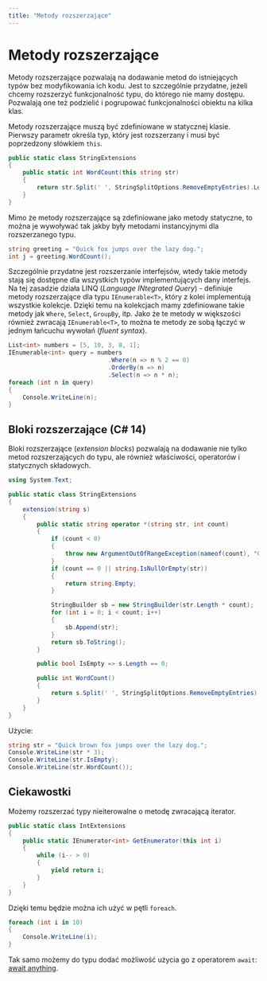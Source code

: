 ```yaml
---
title: "Metody rozszerzające"
---
```


# Metody rozszerzające

Metody rozszerzające pozwalają na dodawanie metod do istniejących typów bez modyfikowania ich kodu. Jest to szczególnie przydatne, jeżeli chcemy rozszerzyć funkcjonalność typu, do którego nie mamy dostępu. Pozwalają one też podzielić i pogrupować funkcjonalności obiektu na kilka klas.

Metody rozszerzające muszą być zdefiniowane w statycznej klasie. Pierwszy parametr określa typ, który jest rozszerzany i musi być poprzedzony słówkiem `this`.

```csharp
public static class StringExtensions
{
    public static int WordCount(this string str)
    {
        return str.Split(' ', StringSplitOptions.RemoveEmptyEntries).Length;
    }
}
```

Mimo że metody rozszerzające są zdefiniowane jako metody statyczne, to można je wywoływać tak jakby były metodami instancyjnymi dla rozszerzanego typu.

```csharp
string greeting = "Quick fox jumps over the lazy dog.";
int j = greeting.WordCount();
```

Szczególnie przydatne jest rozszerzanie interfejsów, wtedy takie metody stają się dostępne dla wszystkich typów implementujących dany interfejs. Na tej zasadzie działa LINQ (*Language INtegrated Query*) - definiuje metody rozszerzające dla typu `IEnumerable<T>`, który z kolei implementują wszystkie kolekcje. Dzięki temu na kolekcjach mamy zdefiniowane takie metody jak `Where`, `Select`, `GroupBy`, itp. Jako że te metody w większości również zwracają `IEnumerable<T>`, to można te metody ze sobą łączyć w jednym łańcuchu wywołań (*fluent syntax*).

```csharp
List<int> numbers = [5, 10, 3, 8, 1];
IEnumerable<int> query = numbers
                            .Where(n => n % 2 == 0)
                            .OrderBy(n => n)
                            .Select(n => n * n);
foreach (int n in query)
{
    Console.WriteLine(n);
}
```

## Bloki rozszerzające (C# 14)

Bloki rozszerzające (*extension blocks*) pozwalają na dodawanie nie tylko metod rozszerzających do typu, ale również właściwości, operatorów i statycznych składowych.

```csharp
using System.Text;

public static class StringExtensions
{
    extension(string s)
    {
        public static string operator *(string str, int count)
        {
            if (count < 0)
            {
                throw new ArgumentOutOfRangeException(nameof(count), "Count cannot be negative.");
            }
            if (count == 0 || string.IsNullOrEmpty(str))
            {
                return string.Empty;
            }

            StringBuilder sb = new StringBuilder(str.Length * count);
            for (int i = 0; i < count; i++)
            {
                sb.Append(str);
            }
            return sb.ToString();
        }

        public bool IsEmpty => s.Length == 0;

        public int WordCount()
        {
            return s.Split(' ', StringSplitOptions.RemoveEmptyEntries).Length;
        }
    }
}
```

Użycie:

```csharp
string str = "Quick brown fox jumps over the lazy dog.";
Console.WriteLine(str * 3);
Console.WriteLine(str.IsEmpty);
Console.WriteLine(str.WordCount());
```

## Ciekawostki

Możemy rozszerzać typy nieiterowalne o metodę zwracającą iterator.

```csharp
public static class IntExtensions
{
    public static IEnumerator<int> GetEnumerator(this int i)
    {
        while (i-- > 0)
        {
            yield return i;
        }
    }
}
```

Dzięki temu będzie można ich użyć w pętli `foreach`.

```csharp
foreach (int i in 10)
{
    Console.WriteLine(i);
}
```

Tak samo możemy do typu dodać możliwość użycia go z operatorem `await`: [await anything](https://devblogs.microsoft.com/dotnet/await-anything/).
